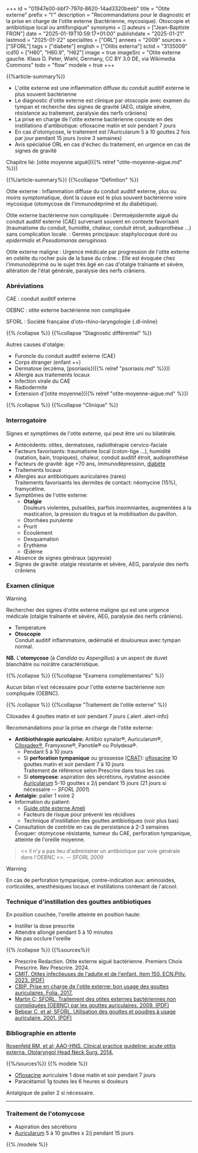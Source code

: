 +++
id = "01947e00-bbf7-797d-8620-14ad3320beeb"
title = "Otite externe"
prefix = "l'"
description = "Recommandations pour le diagnostic et la prise en charge de l'otite externe (bactérienne, mycosique). Otoscopie et antibiotique local ou antifongique"
synonyms = []
auteurs = ["Jean-Baptiste FRON"]
date = "2025-01-19T10:59:17+01:00"
publishdate = "2025-01-21"
lastmod = "2025-01-22"
specialites = ["ORL"]
annees = "2009"
sources = ["SFORL"]
tags = ["diabete"]
english = ["Otitis externa"]
sctid = "3135009"
icd10 = ["H60", "H60.9", "H62"]
image = true
imageSrc = "Otite externe gauche. Klaus D. Peter, Wiehl, Germany, CC BY 3.0 DE, via Wikimedia Commons"
todo = "flow"
modele = true
+++

{{%article-summary%}}

- L'otite externe est une inflammation diffuse du conduit auditif externe le plus souvent bactérienne
- Le diagnostic d'otite externe est clinique par otoscopie avec examen du tympan et recherche des signes de gravité (AEG, otalgie sévère, résistance au traitement, paralysie des nerfs crâniens)
- La prise en charge de l'otite externe bactérienne consiste en des instillations d'antibiotique: ofloxacine matin et soir pendant 7 jours
- En cas d'otomycose, le traitement est l'Auricularum 5 à 10 gouttes 2 fois par jour pendant 15 jours (voire 3 semaines)
- Avis spécialisé ORL en cas d'échec du traitement, en urgence en cas de signes de gravité

Chapitre lié: [otite moyenne aiguë]({{% relref "otite-moyenne-aigue.md" %}})

{{%/article-summary%}}
{{%collapse "Définition" %}}

Otite externe
: Inflammation diffuse du conduit auditif externe, plus ou moins symptomatique, dont la cause est le plus souvent bactérienne voire mycosique (otomycose de l'immunodéprimé et du diabétique).

Otite externe bactérienne non compliquée
: Dermoépidermite aiguë du conduit auditif externe (CAE) survenant souvent en contexte favorisant (traumatisme du conduit, humidité, chaleur, conduit étroit, audioprothèse ...) sans complication locale.
: Germes principaux: staphylocoque doré ou *epidermidis* et *Pseudomonas aeruginosa*.

Otite externe maligne
: Urgence médicale par progression de l'otite externe en ostéite du rocher puis de la base du crâne.
: Elle est évoquée chez l'immunodéprimé ou le sujet très âgé en cas d'otalgie traînante et sévère, altération de l'état générale, paralysie des nerfs crâniens.

### Abréviations

CAE
: conduit auditif externe

OEBNC
: otite externe bactérienne non compliquée

SFORL
: Société française d'oto-rhino-laryngologie
{.dl-inline}

{{% /collapse %}}
{{%collapse "Diagnostic différentiel" %}}

Autres causes d'otalgie:

- Furoncle du conduit auditif externe (CAE)
- Corps étranger (enfant ++)
- Dermatose (eczéma, [psoriasis]({{% relref "psoriasis.md" %}}))
- Allergie aux traitements locaux
- Infection virale du CAE
- Radiodermite
- Extension d'[otite moyenne]({{% relref "otite-moyenne-aigue.md" %}})

{{% /collapse %}}
{{%collapse "Clinique" %}}

### Interrogatoire

Signes et symptômes de l'otite externe, qui peut être uni ou bilatérale.

- Antécédents: otites, dermatoses, radiothérapie cervico-faciale
- Facteurs favorisants: traumatisme local (coton-tige ...), humidité (natation, bain, tropiques), chaleur, conduit auditif étroit, audioprothèse
- Facteurs de gravité: âge +70 ans, immunodépression, [diabète](/tags/diabete/)
- Traitements locaux
- Allergies aux antibiotiques auriculaires (rares)  
  Traitements favorisants les dermites de contact: néomycine (15%), framycétine.
- Symptômes de l'otite externe:
  - **Otalgie**  
    Douleurs violentes, pulsatiles, parfois insomniantes, augmentées à la mastication, la pression du tragus et la mobilisation du pavillon.
  - Otorrhées purulente
  - Prurit
  - Écoulement
  - Desquamation
  - Érythème
  - Œdème
- Absence de signes généraux (apyrexie)
- Signes de gravité: otalgie résistante et sévère, AEG, paralysie des nerfs crâniens

### Examen clinique

> [!WARNING]
> Rechercher des signes d'otite externe maligne qui est une urgence médicale (otalgie traînante et sévère, AEG, paralysie des nerfs crâniens).

- Température
- **Otoscopie**  
  Conduit auditif inflammatoire, œdématié et douloureux avec tympan normal.

**NB.** L'**otomycose** (à *Candida* ou *Aspergillus*) a un aspect de duvet blanchâtre ou noirâtre caractéristique.

{{% /collapse %}}
{{%collapse "Examens complémentaires" %}}

Aucun bilan n'est nécessaire pour l'otite externe bactérienne non compliquée (OEBNC).

{{% /collapse %}}
{{%collapse "Traitement de l'otite externe" %}}

Ciloxadex 4 gouttes matin et soir pendant 7 jours
{.alert .alert-info}

Recommandations pour la prise en charge de l'otite externe:

- **Antibiothérapie auriculaire:** Antibio synalar®, Auricularum®, [Ciloxadex®](https://bdpm.ansm.sante.fr/medicament/68601502/extrait#tab-rcp), Framyxone®, Panotile® ou Polydexa®.
  - Pendant 5 à 10 jours
  - Si **perforation tympanique** ou grossesse ([CRAT](https://www.lecrat.fr/6625/)): [ofloxacine](https://bdpm.ansm.sante.fr/medicament/66256370/extrait#tab-rcp) 10 gouttes matin et soir pendant 7 à 10 jours  
    Traitement de référence selon Prescrire dans tous les cas.
  - Si **otomycose**: aspiration des sécrétions, nystatine associée [Auricularum](https://bdpm.ansm.sante.fr/medicament/66592652/extrait#tab-rcp) 5-10 gouttes x 2/j pendant 15 jours (21 jours si nécessaire -- *SFORL 2001*)
- **Antalgie:** palier 1 voire 2
- Information du patient:
  - [Guide otite externe Ameli](https://www.ameli.fr/assure/sante/themes/otite-externe)
  - Facteurs de risque pour prévenir les récidives
  - Technique d'instillation des gouttes antibiotiques (voir plus bas)
- Consultation de contrôle en cas de persistance à 2-3 semaines  
  Évoquer: otomycose résistante, tumeur du CAE, perforation tympanique, atteinte de l'oreille moyenne.

> << il n'y a pas lieu d'administrer un antibiotique par voie générale dans l'OEBNC >>. -- *SFORL 2009*

> [!WARNING]
> En cas de perforation tympanique, contre-indication aux: aminosides, corticoïdes, anesthésiques locaux et instillations contenant de l'alcool.

### Technique d'instillation des gouttes antibiotiques

En position couchée, l'oreille atteinte en position haute:

- Instiller la dose prescrite
- Attendre allongé pendant 5 à 10 minutes
- Ne pas occlure l'oreille

{{% /collapse %}}
{{%sources%}}

- Prescrire Redaction. Otite externe aiguë bactérienne. Premiers Choix Prescrire. Rev Prescrire. 2024.
- [CMIT. Otites infectieuses de l'adulte et de l'enfant. Item 150. ECN.Pilly. 2023. (PDF)](https://www.infectiologie.com/UserFiles/File/pilly-etudiant/items-edition-2023/pilly-2023-item-150.pdf)
- [CBIP. Prise en charge de l'otite externe: bon usage des gouttes auriculaires. Folia. 2017.](https://www.cbip.be/fr/articles/query?number=F44F09B)
- [Martin C; SFORL. Traitement des otites externes bactériennes non compliquées (OEBNC) par les gouttes auriculaires. 2009. (PDF)](https://www.orlfrance.org/wp-content/uploads/2017/06/ref_otite_externe.pdf)
- [Bebear C, et al; SFORL. Utilisation des gouttes et poudres à usage auriculaire. 2001. (PDF)](https://www.sforl.org/wp-content/uploads/2020/02/RPC2_gouttes_auric_court.pdf)

### Bibliographie en attente

[Rosenfeld RM, et al; AAO-HNS. Clinical practice guideline: acute otitis externa. Otolaryngol Head Neck Surg. 2014.](https://aao-hnsfjournals.onlinelibrary.wiley.com/doi/10.1177/0194599813517083)

{{%/sources%}}
{{% modele %}}

- [Ofloxacine](https://bdpm.ansm.sante.fr/medicament/66256370/extrait#tab-rcp) auriculaire 1 dose matin et soir pendant 7 jours
- Paracétamol 1g toutes les 6 heures si douleurs

Antalgique de palier 2 si nécessaire.

---

### Traitement de l'otomycose

- Aspiration des sécrétions
- [Auricularum](https://bdpm.ansm.sante.fr/medicament/66592652/extrait#tab-rcp) 5 à 10 gouttes x 2/j pendant 15 jours

{{% /modele %}}
